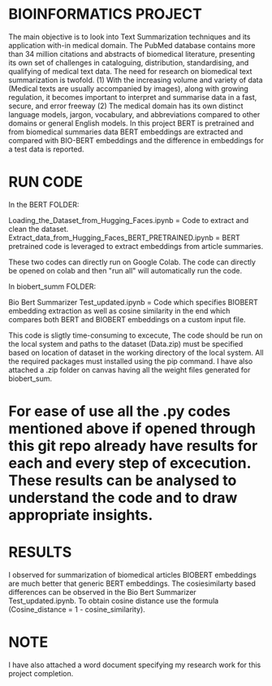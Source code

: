 # BIOINFORMATICS PROJECT

The main objective is to look into Text Summarization techniques and its application with-in medical domain. The PubMed database contains more than 34 million citations
and abstracts of biomedical literature, presenting its own set of challenges in cataloguing, distribution, standardising, and qualifying of medical text data. The need for research on biomedical text summarization is twofold. (1) With the increasing volume and variety of data (Medical texts are usually accompanied by
images), along with growing regulation, it becomes important to interpret and summarise data in a fast, secure, and error freeway (2) The medical domain has its own distinct language models, jargon, vocabulary, and abbreviations compared to other domains or general English models. In this project BERT is pretrained and from biomedical summaries data BERT embeddings are extracted and compared with BIO-BERT embeddings and the difference in embeddings for a test data is reported.

# RUN CODE

In the BERT FOLDER:

Loading_the_Dataset_from_Hugging_Faces.ipynb = Code to extract and clean the dataset.
Extract_data_from_Hugging_Faces_BERT_PRETRAINED.ipynb = BERT pretrained code is leveraged to extract embeddings from article summaries.

These two codes can directly run on Google Colab. The code can directly be opened on colab and then "run all" will automatically run the code.

In biobert_summ FOLDER:

Bio Bert Summarizer Test_updated.ipynb = Code which specifies BIOBERT embedding extraction as well as cosine similarity in the end which compares both BERT and BIOBERT embeddings on a custom input file.

This code is sligtly time-consuming to excecute, The code should be run on the local system and paths to the dataset (Data.zip) must be specified based on location  of dataset in the working directory of the local system. All the required packages must installed using the pip command. I have also attached a .zip folder on canvas having all the weight files generated for biobert_sum.

# For ease of use all the .py codes mentioned above if opened through this git repo already have results for each and every step of excecution. These results can be analysed to understand the code and to draw appropriate insights.

# RESULTS

I observed for summarization of biomedical articles BIOBERT embeddings are much better that generic BERT embeddings. The cosiesimilarty based differences can be observed in the Bio Bert Summarizer Test_updated.ipynb. To obtain cosine distance use the formula (Cosine_distance = 1 - cosine_similarity).

# NOTE
I have also attached a word document specifying my research work for this project completion.

